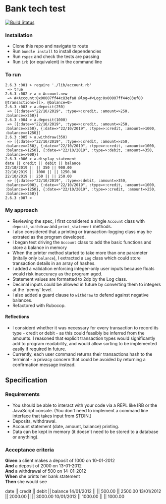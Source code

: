 # Bank tech test

[![Build Status](https://travis-ci.com/mikjw/bank-tech-test.svg?branch=master)](https://travis-ci.com/mikjw/bank-tech-test)
### Installation

* Clone this repo and navigate to route 
* Run `bundle install` to install dependencies
* Run `rspec` and check the tests are passing
* Run `irb` (or equivalent) in the command line

### To run
```
2.6.3 :001 > require './lib/account.rb'
 => true 
2.6.3 :002 > a = Account.new
 => #<Account:0x00007ff44c83efa8 @log=#<Log:0x00007ff44c83ef80 @transactions=[]>, @balance=0> 
2.6.3 :003 > a.deposit(250)
 => [{:date=>"22/10/2019", :type=>:credit, :amount=>250, :balance=>250}] 
2.6.3 :004 > a.deposit(1000)
 => [{:date=>"22/10/2019", :type=>:credit, :amount=>250, :balance=>250}, {:date=>"22/10/2019", :type=>:credit, :amount=>1000, :balance=>1250}] 
2.6.3 :005 > a.withdraw(350)
 => [{:date=>"22/10/2019", :type=>:credit, :amount=>250, :balance=>250}, {:date=>"22/10/2019", :type=>:credit, :amount=>1000, :balance=>1250}, {:date=>"22/10/2019", :type=>:debit, :amount=>350, :balance=>900}] 
2.6.3 :006 > a.display_statement
date || credit || debit || balance
22/10/2019 || || 350 || 900.00
22/10/2019 || 1000 || || 1250.00
22/10/2019 || 250 || || 250.00
 => [{:date=>"22/10/2019", :type=>:debit, :amount=>350, :balance=>900}, {:date=>"22/10/2019", :type=>:credit, :amount=>1000, :balance=>1250}, {:date=>"22/10/2019", :type=>:credit, :amount=>250, :balance=>250}] 
2.6.3 :007 > 
```


### My approach

* Reviewing the spec, I first considered a single `Account` class with `deposit`, `withdraw` and `print_statement` methods.
* I also considered that a printing or transaction-logging class may be extrated as the program developed. 
* I began test driving the `Account` class to add the basic functions and store a balance in memory
* When the printer method started to take more than one parameter (initally only `balance`), I extracted a `Log` class which could store transaction details in an array of hashes.
* I added a validation enforcing integer-only user inputs because floats would risk inaccuracy as the program aged.  
* Statement values are formatted to 2dp by the Log class. 
* Decimal inputs could be allowed in future by converting them to integers at the 'penny' level. 
* I also added a guard clause to `withdraw` to defend against negative balances.
* Refactored with Rubocop.

#### Reflections
* I considerd whether it was necessary for every transaction to record its type - credit or debit - as this could feasibly be inferred from the amounts. I reasoned that explicit transaction types would significantly add to program readability, and would allow sorting to be implemented easily if required in future.
* Currently, each user command returns their transactions hash to the terminal - a privacy concern that could be avoided by returning a confirmation message instead. 

## Specification

### Requirements

* You should be able to interact with your code via a REPL like IRB or the JavaScript console.  (You don't need to implement a command line interface that takes input from STDIN.)
* Deposits, withdrawal.
* Account statement (date, amount, balance) printing.
* Data can be kept in memory (it doesn't need to be stored to a database or anything).

### Acceptance criteria

**Given** a client makes a deposit of 1000 on 10-01-2012  
**And** a deposit of 2000 on 13-01-2012  
**And** a withdrawal of 500 on 14-01-2012  
**When** she prints her bank statement  
**Then** she would see

date || credit || debit || balance
14/01/2012 || || 500.00 || 2500.00
13/01/2012 || 2000.00 || || 3000.00
10/01/2012 || 1000.00 || || 1000.00
